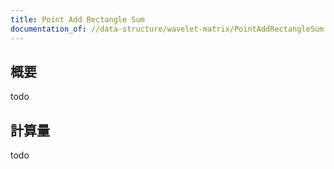 ```yaml
---
title: Point Add Rectangle Sum
documentation_of: //data-structure/wavelet-matrix/PointAddRectangleSum.hpp
---
```


## 概要

todo

## 計算量
todo